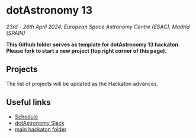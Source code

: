# dotAstronomy 13 
*23rd - 26th April 2024, European Space Astronomy Centre (ESAC), Madrid (SPAIN)*   

**This Github folder serves as template for dotAstronomy 13 hackaton.**  
**Please fork to start a new project (top right corner of this page).**

## Projects
The list of projects will be updated as the Hackaton advances.

## Useful links
- [Schedule](https://www.dotastronomy.com/schedule-13)
- [dotAstronomy Slack](https://join.slack.com/t/dotastronomyteam/shared_invite/zt-2eo300ols-PQyNcxo4llv7ijVXgiSEfA)
- [main hackaton folder](https://github.com/ESA-Datalabs/dotAstronomy13)
